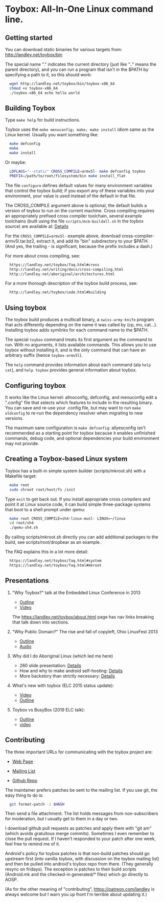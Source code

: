 # Toybox: All-In-One Linux command line.

## Getting started

You can download static binaries for various targets from:
http://landley.net/toybox/bin

The special name "." indicates the current directory (just like ".." means the parent directory), 
and you can run a program that isn't in the $PATH by specifying a path to it, so this should work:
```sh
  wget http://landley.net/toybox/bin/toybox-x86_64
  chmod +x toybox-x86_64
  ./toybox-x86_64 echo hello world
```
## Building Toybox

Type `make help` for build instructions.

Toybox uses the `make menuconfig; make; make install` idiom same as the Linux kernel. Usually you want something like:
```sh
  make defconfig
  make
  make install
```
Or maybe:
```sh
  LDFLAGS="--static" CROSS_COMPILE=armv5l- make defconfig toybox
  PREFIX=/path/to/root/filesystem/bin make install_flat
```
The file `configure` defines default values for many environment variables that control the toybox build;
 if you export any of these variables into your environment, your value is used instead of the default in that file.

The CROSS_COMPILE argument above is optional, the default builds a version of
toybox to run on the current machine. Cross compiling requires an appropriately
prefixed cross compiler toolchain, several example toolchains (built using
the file `scripts/mcm-buildall.sh` in the toybox source) are available at: [Details](https://mkroot.musl.cc/latest/)
  

For the `CROSS_COMPILE=armv5l-` example above, download
cross-compiler-armv5l.tar.bz2, extract it, and add its "bin" subdirectory to
your $PATH. (And yes, the trailing - is significant, because the prefix
includes a dash.)

For more about cross compiling, see:
```sh
  https://landley.net/toybox/faq.html#cross
  http://landley.net/writing/docs/cross-compiling.html
  http://landley.net/aboriginal/architectures.html
```
For a more thorough description of the toybox build process, see:
```sh
  http://landley.net/toybox/code.html#building
```
## Using toybox

The toybox build produces a multicall binary, a `swiss-army-knife` program that acts differently 
depending on the name it was called by (cp, mv, cat...).
Installing toybox adds symlinks for each command name to the $PATH.

The special `toybox` command treats its first argument as the command to run.
 With no arguments, it lists available commands. This allows you to use toybox without installing it, 
 and is the only command that can have an arbitrary suffix (hence `toybox-armv5l`).

The `help` command provides information about each command (ala `help cat`),
and `help toybox` provides general information about toybox.

## Configuring toybox

It works like the Linux kernel: allnoconfig, defconfig, and menuconfig edit a ".config" 
file that selects which features to include in the resulting binary. You can save and re-use your
 .config file, but may want to run `make oldconfig` to re-run the dependency resolver when migrating to new versions.

The maximum sane configuration is `make defconfig`: allyesconfig isn't recommended as a starting point for
 toybox because it enables unfinished commands, debug code, and optional dependencies your build environment may not provide.

## Creating a Toybox-based Linux system

Toybox has a built-in simple system builder (scripts/mkroot.sh) with a
Makefile target:
```sh
  make root
  sudo chroot root/host/fs /init
```
Type `exit` to get back out. If you install appropriate cross compilers and
point it at Linux source code, it can build simple three-package systems
that boot to a shell prompt under qemu:
```sh
  make root CROSS_COMPILE=sh4-linux-musl- LINUX=~/linux
  cd root/sh4
  ./qemu-sh4.sh
```
By calling scripts/mkroot.sh directly you can add additional packages
to the build, see scripts/root/dropbear as an example.

The FAQ explains this in a lot more detail:
```sh
  https://landley.net/toybox/faq.html#system
  https://landley.net/toybox/faq.html#mkroot
```

## Presentations

1) "Why Toybox?" talk at the Embedded Linux Conference in 2013

   * [Outline](http://landley.net/talks/celf-2013.txt)
   * [Video](http://youtu.be/SGmtP5Lg_t0)

    The https://landley.net/toybox/about.html page has nav links breaking that talk down into sections.

2) "Why Public Domain?" The rise and fall of copyleft, Ohio LinuxFest 2013

   * [Outline](http://landley.net/talks/ohio-2013.txt)
   * [Audio](https://archive.org/download/OhioLinuxfest2013/24-Rob_Landley-The_Rise_and_Fall_of_Copyleft.mp3)

3) Why did I do Aboriginal Linux (which led me here)

   * 260 slide presentation: [Details](https://speakerdeck.com/landley/developing-for-non-x86-targets-using-qemu)
   *  How and why to make android self-hosting: [Details](http://landley.net/aboriginal/about.html#selfhost)
   * More backstory than strictly necessary: [Details](https://landley.net/aboriginal/history.html)

4) What's new with toybox (ELC 2015 status update):

   * [Video](http://elinux.org/ELC_2015_Presentations)
   * [Outline](http://landley.net/talks/celf-2015.txt)

5) Toybox vs BusyBox (2019 ELC talk):

   * [Outline](http://landley.net/talks/elc-2019.txt)
   * [video](https://www.youtube.com/watch?v=MkJkyMuBm3g)

## Contributing

The three important URLs for communicating with the toybox project are:

  * [Web Page](http://landley.net/toybox)

  * [Mailing List](http://lists.landley.net/listinfo.cgi/toybox-landley.net)

  * [Github Repo](http://github.com/landley/toybox)

The maintainer prefers patches be sent to the mailing list. If you use git, the easy thing to do is:
```sh
  git format-patch -1 $HASH
```
Then send a file attachment. The list holds messages from non-subscribers for moderation, but I usually get to them in a day or two.

I download github pull requests as patches and apply them with  "git am"  (which avoids gratuitous merge commits). Sometimes I even remember to close the pull request.
If I haven't responded to your patch after one week, feel free to remind me of it.

Android's policy for toybox patches is that non-build patches should go upstream first (into vanilla toybox, with discussion on the toybox mailing list) and then be pulled into android's toybox repo from there. (They generally resync on fridays). The exception is patches to their build scripts 
(Android.mk and the checked-in generated/* files) which go directly to AOSP.

(As for the other meaning of "contributing", https://patreon.com/landley is always welcome but I warn you up front I'm terrible about updating it.)
